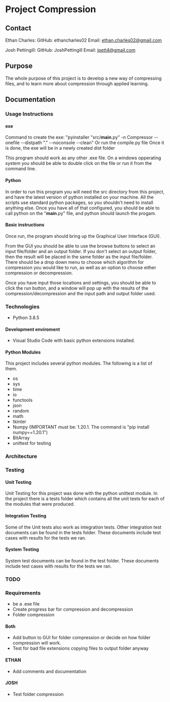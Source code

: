 # Project Compression

## Contact
Ethan Charles:
GitHub: ethancharles02
Email: ethan.charles02@gmail.com

Josh Pettingill:
GitHub: JoshPettingill
Email: jpett4@gmail.com

## Purpose
The whole purpose of this project is to develop a new way of compressing files, and to learn more about compression through applied learning.

## Documentation

### Usage Instructions

#### exe
Command to create the exe: "pyinstaller "src/__main__.py" -n Compressor --onefile --distpath "." --noconsole --clean"
Or run the compile.py file
Once it is done, the exe will be in a newly created dist folder

This program should work as any other .exe file. On a windows opperating system you should be able to double click on the file or run it from the command line.

#### Python
In order to run this program you will need the src directory from this project, and have the latest version of python installed on your machine. All the scripts use standard python packages, so you shouldn't need to install anything else. Once you have all of that configured, you should be able to call python on the "__main__.py" file, and python should launch the progam.

#### Basic instructions
Once run, the program should bring up the Graphical User Interface (GUI). 

From the GUI you should be able to use the browse buttons to select an input file/folder and an output folder. If you don't select an output folder, then the result will be placed in the same folder as the input file/folder. There should be a drop down menu to choose which algorithm for compression you would like to run, as well as an option to choose either compression or decompression.

Once you have input those locations and settings, you should be able to click the run button, and a window will pop up with the results of the compression/decompression and the input path and output folder used.

### Technologies

* Python 3.8.5

#### Development enviroment
* Visual Studio Code with basic python extensions installed.

#### Python Modules
This project includes several python modules. The following is a list of them.
* os 
* sys
* time 
* io 
* functools
* json
* random 
* math
* tkinter
* Numpy (IMPORTANT must be: 1.20.1. The command is "pip install numpy==1.20.1")
* BitArray
* unittest for testing

### Architecture



### Testing

#### Unit Testing
Unit Testing for this project was done with the python unittest module. In the project there is a tests folder which contains all the unit tests for each of the modules that were produced. 

#### Integration Testing
Some of the Unit tests also work as integration tests. Other integration test documents can be found in the tests folder. These documents include test cases with results for the tests we ran.

#### System Testing
System test documents can be found in the test folder. These documents include test cases with results for the tests we ran.

### TODO
### Requirements
* be a .exe file
* Create progress bar for compression and decompression
* Folder compression

#### Both
* Add button to GUI for folder compression or decide on how folder compression will work.
* Test for bad file extensions copying files to output folder anyway

#### ETHAN
* Add comments and documentation

#### JOSH
* Test folder compression
